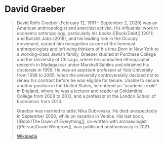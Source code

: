 # David Graeber

> David Rolfe Graeber (February 12, 1961 – September 2, 2020) was an American anthropologist and anarchist activist. His influential work in economic anthropology, particularly his books [[Book/Debt]] (2011) and Bullshit Jobs (2018), and his leading role in the Occupy movement, earned him recognition as one of the foremost anthropologists and left-wing thinkers of his time.Born in New York to a working-class Jewish family, Graeber studied at Purchase College and the University of Chicago, where he conducted ethnographic research in Madagascar under Marshall Sahlins and obtained his doctorate in 1996. He was an assistant professor at Yale University from 1998 to 2005, when the university controversially decided not to renew his contract before he was eligible for tenure. Unable to secure another position in the United States, he entered an "academic exile" in England, where he was a lecturer and reader at Goldsmiths' College from 2008 to 2013, and a professor at the London School of Economics from 2013.
>
> Graeber was married to artist Nika Dubrovsky. He died unexpectedly in September 2020, while on vacation in Venice. His last book, [[Book/The Dawn of Everything]], co-written with archaeologist [[Person/David Wengrow]], was published posthumously in 2021.
>
> [Wikipedia](https://en.wikipedia.org/wiki/David%20Graeber)